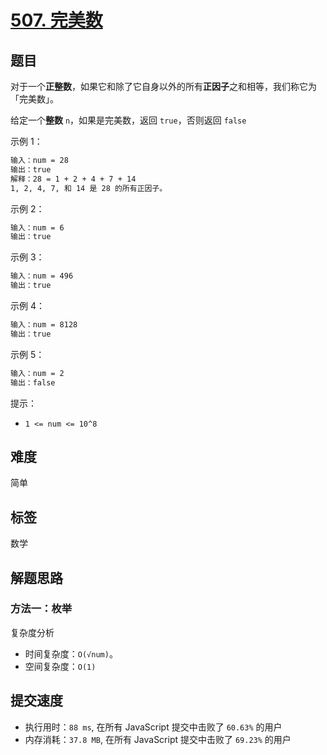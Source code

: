 # [507. 完美数](https://leetcode-cn.com/problems/perfect-number/)

## 题目

对于一个**正整数**，如果它和除了它自身以外的所有**正因子**之和相等，我们称它为 「完美数」。

给定一个**整数** `n`，如果是完美数，返回 `true`，否则返回 `false`

示例 1：

```txt
输入：num = 28
输出：true
解释：28 = 1 + 2 + 4 + 7 + 14
1, 2, 4, 7, 和 14 是 28 的所有正因子。
```

示例 2：

```txt
输入：num = 6
输出：true
```

示例 3：

```txt
输入：num = 496
输出：true
```

示例 4：

```txt
输入：num = 8128
输出：true
```

示例 5：

```txt
输入：num = 2
输出：false
```

提示：

- `1 <= num <= 10^8`

## 难度

简单

## 标签

数学

## 解题思路

### 方法一：枚举

复杂度分析

- 时间复杂度：`O(√num)`。
- 空间复杂度：`O(1)`

## 提交速度

- 执行用时：`88 ms`, 在所有 JavaScript 提交中击败了 `60.63%` 的用户
- 内存消耗：`37.8 MB`, 在所有 JavaScript 提交中击败了 `69.23%` 的用户
